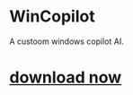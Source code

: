 # WinCopilot
A custoom windows copilot AI.

# [download now](https://github.com/koo1140/WinCopilot/releases)
